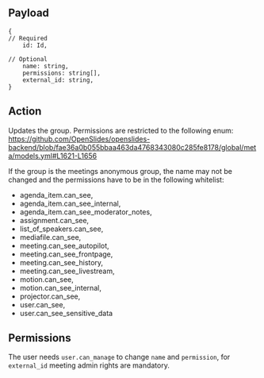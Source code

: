 ## Payload
```
{
// Required
    id: Id,

// Optional
    name: string,
    permissions: string[],
    external_id: string,
}
```

## Action
Updates the group. Permissions are restricted to the following enum: https://github.com/OpenSlides/openslides-backend/blob/fae36a0b055bbaa463da4768343080c285fe8178/global/meta/models.yml#L1621-L1656

If the group is the meetings anonymous group, the name may not be changed and the permissions have to be in the following whitelist:
- agenda_item.can_see,
- agenda_item.can_see_internal,
- agenda_item.can_see_moderator_notes,
- assignment.can_see,
- list_of_speakers.can_see,
- mediafile.can_see,
- meeting.can_see_autopilot,
- meeting.can_see_frontpage,
- meeting.can_see_history,
- meeting.can_see_livestream,
- motion.can_see,
- motion.can_see_internal,
- projector.can_see,
- user.can_see,
- user.can_see_sensitive_data

## Permissions
The user needs `user.can_manage` to change `name` and `permission`, for `external_id` meeting admin rights are mandatory.
